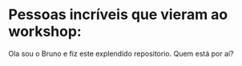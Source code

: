 # Pessoas incríveis que vieram ao workshop:

Ola sou o Bruno e fiz este explendido repositorio. Quem está por aí?
